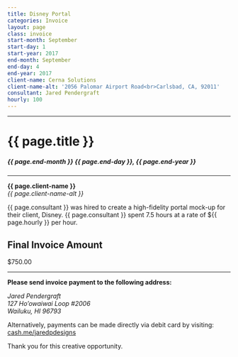 ```yaml
---
title: Disney Portal
categories: Invoice
layout: page
class: invoice
start-month: September
start-day: 1
start-year: 2017
end-month: September
end-day: 4
end-year: 2017
client-name: Cerna Solutions
client-name-alt: '2056 Palomar Airport Road<br>Carlsbad, CA, 92011'
consultant: Jared Pendergraft
hourly: 100
---
```


***

# {{ page.title }}

##### {{ page.end-month }} {{ page.end-day }}, {{ page.end-year }}

***

**{{ page.client-name }}**  
*{{ page.client-name-alt }}*

{{ page.consultant }} was hired to create a high-fidelity portal mock-up for their client, Disney. {{ page.consultant }} spent 7.5 hours at a rate of ${{ page.hourly }} per hour.

## Final Invoice Amount

<span class="total">$750.00</span>

***

**Please send invoice payment to the following address:**

*Jared Pendergraft  
127 Ho’owaiwai Loop #2006  
Wailuku, HI 96793*

Alternatively, payments can be made directly via debit card by visiting: [cash.me/jaredpdesigns](https://cash.me/$jaredpdesigns)

Thank you for this creative opportunity.